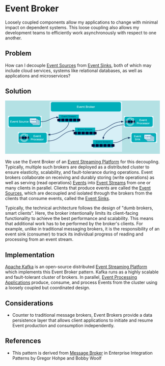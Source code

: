 # Event Broker
Loosely coupled components allow my applications to change with minimal impact on dependent systems. This loose coupling also allows my development teams to efficiently work asynchronously with respect to one another. 

## Problem
How can I decouple [Event Sources](../event-source/event-source.md) from [Event Sinks](../event-sink/event-sink.md), both of which may include cloud services, systems like relational databases, as well as applications and microservices?

## Solution
![event-broker](../img/event-broker.png)

We use the Event Broker of an [Event Streaming Platform](../event-stream/event-streaming-platform.md) for this decoupling. Typically, multiple such brokers are deployed as a distributed cluster to ensure elasticity, scalability, and fault-tolerance during operations.  Event brokers collaborate on receiving and durably storing (write operations) as well as serving (read operations) [Events](../event/event.md) into [Event Streams](../event-stream/event-streams.md) from one or many clients in parallel. Clients that produce events are called the [Event Sources](../event-source/event-source.md), which are decoupled and isolated through the brokers from the clients that consume events, called the [Event Sinks](../event-sink/event-sink.md). 

Typically, the technical architecture follows the design of "dumb brokers, smart clients". Here, the broker intentionally limits its client-facing functionality to achieve the best performance and scalability. This means that additional work has to be performed by the broker's clients. For example, unlike in traditional messaging brokers, it is the responsibility of an event sink (consumer) to track its individual progress of reading and processing from an event stream.

## Implementation
[Apache Kafka](https://kafka.apache.org/) is an open-source distributed [Event Streaming Platform](../event-stream/event-streaming-platform.md) which implements this Event Broker pattern. Kafka runs as a highly scalable and fault-tolerant cluster of brokers. In parallel, [Event Processing Applications](../event-processing/event-processing-application.md) produce, consume, and process Events from the cluster using a loosely coupled but coordinated design.

## Considerations
* Counter to traditional message brokers, Event Brokers provide a data persistence layer that allows client applications to initiate and resume Event production and consumption independently. 

## References
* This pattern is derived from [Message Broker](https://www.enterpriseintegrationpatterns.com/patterns/messaging/MessageBroker.html) in Enterprise Integration Patterns by Gregor Hohpe and Bobby Woolf
